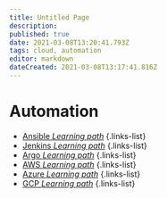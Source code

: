 ```yaml
---
title: Untitled Page
description: 
published: true
date: 2021-03-08T13:20:41.793Z
tags: cloud, automation
editor: markdown
dateCreated: 2021-03-08T13:17:41.816Z
---
```


# Automation
- [Ansible *Learning path*](/training/cloud_and_devops/tbd)
{.links-list}
- [Jenkins *Learning path*](/training/cloud_and_devops/tbd)
{.links-list}
- [Argo *Learning path*](/training/cloud_and_devops/tbd)
{.links-list}
- [AWS *Learning path*](/training/cloud_and_devops/automation/aws)
{.links-list}
- [Azure *Learning path*](/training/cloud_and_devops/automation/azure)
{.links-list}
- [GCP *Learning path*](/training/cloud_and_devops/automation/gcp)
{.links-list}